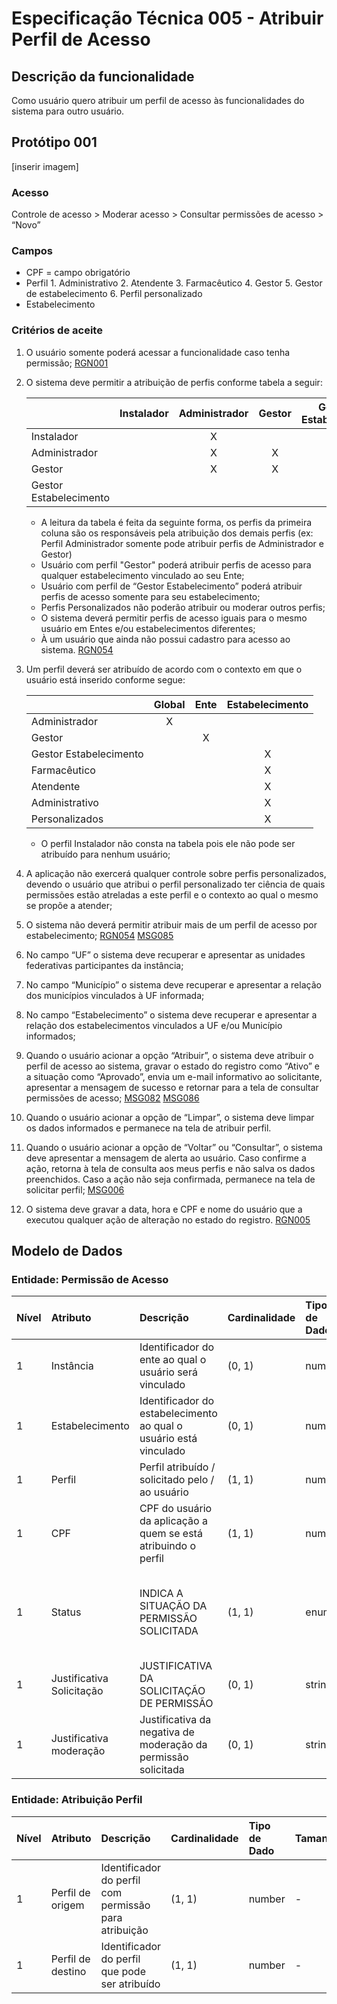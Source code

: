 # Especificação Técnica 005 - Atribuir Perfil de Acesso

## Descrição da funcionalidade
Como usuário quero atribuir um perfil de acesso às funcionalidades do sistema para outro usuário. 

## Protótipo 001
[inserir imagem] <!-- "Link desatualizado" -->

### Acesso
Controle de acesso > Moderar acesso > Consultar permissões de acesso > “Novo”

### Campos

* CPF = campo obrigatório 
* Perfil 
      1. Administrativo 
      2. Atendente 
      3. Farmacêutico 
      4. Gestor 
      5. Gestor de estabelecimento 
      6. Perfil personalizado 
* Estabelecimento  

### Critérios de aceite 
1. O usuário somente poderá acessar a funcionalidade caso tenha permissão; [RGN001](DocumentoDeRegrasv2.md#rgn001)
2. O sistema deve permitir a atribuição de perfis conforme tabela a seguir: 

      |                        | Instalador | Administrador | Gestor | Gestor de Estabelecimento | Farmacêutico | Atendente | Administrativo | Personalizados |
      | ---------------------- | :--------: | :-----------: | :----: | :-----------------------: | :----------: | :-------: | :------------: | :------------: |
      | Instalador             |            | X             |        |                           |              |           |                |                |
      | Administrador          |            | X             | X      |                           |              |           |                |                |
      | Gestor                 |            | X             | X      | X                         | X            | X         | X              | X              |
      | Gestor Estabelecimento |            |               |        | X                         | X            | X         | X              | X              |

      - A leitura da tabela é feita da seguinte forma, os perfis da primeira coluna são os responsáveis pela atribuição dos demais perfis (ex: Perfil Administrador somente pode atribuir perfis de Administrador e Gestor)
      - Usuário com perfil "Gestor" poderá atribuir perfis de acesso para qualquer estabelecimento vinculado ao seu Ente;
      - Usuário com perfil de “Gestor Estabelecimento” poderá atribuir perfis de acesso somente para seu estabelecimento;
      - Perfis Personalizados não poderão atribuir ou moderar outros perfis;
      - O sistema deverá permitir perfis de acesso iguais para o mesmo usuário em Entes e/ou estabelecimentos diferentes; 
      - À um usuário que ainda não possui cadastro para acesso ao sistema. [RGN054](DocumentoDeRegrasv2.md#rgn054) 

3. Um perfil deverá ser atribuído de acordo com o contexto em que o usuário está inserido conforme segue:

      |                        | Global | Ente | Estabelecimento |
      | ---------------------- | :----: | :--: | :-------------: |
      | Administrador          | X      |      |                 |
      | Gestor                 |        | X    |                 |
      | Gestor Estabelecimento |        |      | X               |
      | Farmacêutico           |        |      | X               |
      | Atendente              |        |      | X               |
      | Administrativo         |        |      | X               |
      | Personalizados         |        |      | X               |

      - O perfil Instalador não consta na tabela pois ele não pode ser atribuído para nenhum usuário;

4. A aplicação não exercerá qualquer controle sobre perfis personalizados, devendo o usuário que atribui o perfil personalizado ter ciência de quais permissões estão atreladas a este perfil e o contexto ao qual o mesmo se propõe a atender;
5. O sistema não deverá permitir atribuir mais de um perfil de acesso por estabelecimento; [RGN054](DocumentoDeRegrasv2.md#rgn054) [MSG085](DocumentoDeMensagensv2.md#msg085)  
6. No campo “UF” o sistema deve recuperar e apresentar as unidades federativas participantes da instância;
7. No campo “Município” o sistema deve recuperar e apresentar a relação dos municípios vinculados à UF informada;
8. No campo “Estabelecimento” o sistema deve recuperar e apresentar a relação dos estabelecimentos vinculados a UF e/ou Município informados; 
9. Quando o usuário acionar a opção “Atribuir”, o sistema deve atribuir o perfil de acesso ao sistema, gravar o estado do registro como “Ativo” e a situação como “Aprovado”, envia um e-mail informativo ao solicitante, apresentar a mensagem de sucesso e retornar para a tela de consultar permissões de acesso; [MSG082](DocumentoDeMensagensv2.md#msg082) [MSG086](DocumentoDeMensagensv2.md#msg086)
10. Quando o usuário acionar a opção de “Limpar”, o sistema deve limpar os dados informados e permanece na tela de atribuir perfil.
11. Quando o usuário acionar a opção de “Voltar” ou “Consultar”, o sistema deve apresentar a mensagem de alerta ao usuário. Caso confirme a ação, retorna à tela de consulta aos meus perfis e não salva os dados preenchidos. Caso a ação não seja confirmada, permanece na tela de solicitar perfil; [MSG006](DocumentoDeMensagensv2.md#msg006)
12. O sistema deve gravar a data, hora e CPF e nome do usuário que a executou qualquer ação de alteração no estado do registro. [RGN005](DocumentoDeRegrasv2.md#rgn005)

## Modelo de Dados

### Entidade: Permissão de Acesso
| Nível | Atributo                  | Descrição                                                         | Cardinalidade | Tipo de Dado | Tamanho | Formato / Observação                                        |
|:------|:--------------------------|:------------------------------------------------------------------|:--------------|:-------------|:--------|:------------------------------------------------------------|
| 1     | Instância                 | Identificador do ente ao qual o usuário será vinculado            | (0, 1)        | number       | -       | -                                                           |
| 1     | Estabelecimento           | Identificador do estabelecimento ao qual o usuário está vinculado | (0, 1)        | number       | -       | -                                                           |
| 1     | Perfil                    | Perfil atribuído / solicitado pelo / ao usuário                   | (1, 1)        | number       | -       | -                                                           |
| 1     | CPF                       | CPF do usuário da aplicação a quem se está atribuindo o perfil    | (1, 1)        | number       | -       | -                                                           |
| 1     | Status                    | INDICA A SITUAÇÃO DA PERMISSÃO SOLICITADA                         | (1, 1)        | enum         | -       | S - SOLICITADA / A - APROVADA / R - REPROVADA / I - INATIVA |
| 1     | Justificativa Solicitação | JUSTIFICATIVA DA SOLICITAÇÃO DE PERMISSÃO                         | (0, 1)        | string       | -       | -                                                           |
| 1     | Justificativa moderação   | Justificativa da negativa de moderação da permissão solicitada    | (0, 1)        | string       | -       | -                                                           |

### Entidade: Atribuição Perfil
| Nível | Atributo          | Descrição                                                   | Cardinalidade | Tipo de Dado | Tamanho | Formato / Observação                                                  |
|:------|:------------------|:------------------------------------------------------------|:--------------|:-------------|:--------|:----------------------------------------------------------------------|
| 1     | Perfil de origem  | Identificador do perfil com permissão para atribuição       | (1, 1)        | number       | -       | -                                                                     |
| 1     | Perfil de destino | Identificador do perfil que pode ser atribuído              | (1, 1)        | number       | -       | -                                                                     |